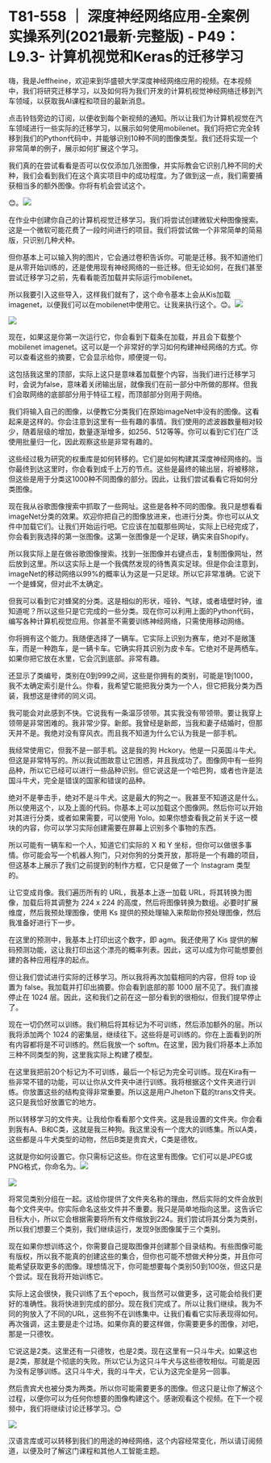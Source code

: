 # T81-558 ｜ 深度神经网络应用-全案例实操系列(2021最新·完整版) - P49：L9.3- 计算机视觉和Keras的迁移学习 

嗨，我是Jeffheine，欢迎来到华盛顿大学深度神经网络应用的视频。在本视频中，我们将研究迁移学习，以及如何将为我们开发的计算机视觉神经网络迁移到汽车领域，以获取我AI课程和项目的最新消息。

点击铃铛旁边的订阅，以便收到每个新视频的通知。所以让我们为计算机视觉在汽车领域进行一些实际的迁移学习，以展示如何使用mobilenet。我们将把它完全转移到我们的Python代码中，并能够识别10种不同的图像类型。我们还将实现一个非常简单的例子，展示如何扩展这个学习。

我们真的在尝试看看是否可以仅仅添加几张图像，并实际教会它识别几种不同的犬种，我们会看到我们在这个真实项目中的成功程度。为了做到这一点，我们需要捕获相当多的额外图像。你将有机会尝试这个。

😊。![](img/fea53c1ab8aaa1af63aff2f2daccb4dc_1.png)

在作业中创建你自己的计算机视觉迁移学习。我们将尝试创建微软犬种图像搜索。这是一个微软可能花费了一段时间进行的项目。我们将尝试做一个非常简单的简易版，只识别几种犬种。

但你基本上可以输入狗的图片，它会通过卷积告诉你。可能是迁移。我不知道他们是从零开始训练的，还是使用现有神经网络的一些迁移。但无论如何，在我们甚至尝试迁移学习之前，先看看能否加载并实际运行mobilenet。

所以我要引入这些导入，这样我们就有了，这个命令基本上会从Kis加载imagenet，以便我们可以在mobilenet中使用它。让我来执行这个。😊。![](img/fea53c1ab8aaa1af63aff2f2daccb4dc_3.png)

![](img/fea53c1ab8aaa1af63aff2f2daccb4dc_4.png)

现在，如果这是你第一次运行它，你会看到下载条在加载，并且会下载整个mobilenet imagenet。这可以是一个非常好的学习如何构建神经网络的方式。你可以查看这些的摘要，它会显示给你，顺便提一句。

这包括我这里的顶部，实际上这只是意味着加载整个内容，当我们进行迁移学习时，会说为false，意味着关闭输出层，就像我们在前一部分中所做的那样。但我们会取网络的底部部分用于特征工程，而顶部部分则用于网络。

我们将输入自己的图像，以便教它分类我们在原始imageNet中没有的图像。这看起来是这样的。你会注意到这里有一些有趣的事情。我们使用的滤波器数量相对较少，随着层级的增加，数量逐渐增多，如256、512等等。你可以看到它们在广泛使用批量归一化，因此观察这些是非常有趣的。

这些经过极为研究的权重库是如何转移的。它们是如何构建其深度神经网络的。当你最终到达这里时，你会看到成千上万的节点。这些是最终的输出层，将被移除，但这些是用于分类这1000种不同图像的部分。因此，让我们尝试看看它将如何分类图像。

现在我从谷歌图像搜索中抓取了一些网址。这些是各种不同的图像。我只是想看看imageNet分类的效果。欢迎你把自己的图像放进来，也进行分类。你也可以从文件中加载它们。让我们开始运行吧。它应该在加载那些网址，实际上已经完成了，你会看到我选择的第一张图像。这第一张图像是一个足球，确实来自Shopify。

所以我实际上是在做谷歌图像搜索。找到一张图像并右键点击，复制图像网址，然后放到这里。所以这实际上是一个我偶然发现的待售真实足球。但是你会注意到，imageNet的移动网络以99%的概率认为这是一只足球。所以它非常准确。它说下一个是蜂窝，但对此不太确定。

但我可以看到它对蜂窝的分类。这是相似的形状，哑铃、气球，或者墙壁时钟，谁知道呢？所以这些只是它完成的一些分类。现在你可以利用上面的Python代码，编写各种计算机视觉应用。你甚至不需要训练神经网络，只需使用移动网络。

你将拥有这个能力。我随便选择了一辆车。它实际上识别为赛车，绝对不是敞篷车，而是一种跑车，是一辆卡车。它确实将其识别为皮卡车。它绝对不是两栖车。如果你把它放在水里，它会沉到底部。非常有趣。

还显示了类编号，类别在0到999之间，这些是你拥有的类别，可能是1到1000，我不太确定索引是什么。你看，我希望它能把我分类为一个人，但它把我分类为西装，我想这是律师的同义词。

我可能会对此感到不快。它说我有一条温莎领带。其实我没有带领带。要让我穿上领带是非常困难的。我非常少穿。新郎。我曾经是新郎，当我和妻子结婚时，但那天并不是。我绝对没有穿风衣。而且我不知道为什么它认为我是一部手机。

我经常使用它，但我不是一部手机。这是我的狗 Hckory。他是一只英国斗牛犬。但这是非常特写的。所以我试图故意让它困惑，并且我成功了。图像网中有一些狗品种，所以它已经可以进行一些品种识别。但它说这是一个哈巴狗，或者也许是法国斗牛犬，完全是错误的国家和错误的品种。

绝对不是拳击手，绝对不是斗牛犬。这是最大的狗之一。我甚至不知道这是什么。所以使用这个，以及上面的代码。你基本上可以加载这个图像网。然后你可以开始对其进行分类，或者如果需要，可以使用 Yolo。如果你想查看我之前关于这一模块的内容，你可以学习实际创建需要在屏幕上识别多个事物的东西。

所以可能有一辆车和一个人，知道它们实际的 X 和 Y 坐标，但你可以做很多事情。你可能会写一个机器人狗门，只对你狗的分类开放，那将是一个有趣的项目，但这基本上展示了我们之前提到的制作方框，它只是做了一个 Instagram 类型的。

让它变成肖像。我们遍历所有的 URL，我基本上逐一加载 URL，将其转换为图像，加载后将其调整为 224 x 224 的高度，然后将图像转换为数组。必要时扩展维度，然后我预处理图像，使用 Ks 提供的预处理输入来帮助你预处理图像，然后我准备好进行下一步。

在这里的预测中，我基本上打印出这个数字，即 agm。我还使用了 Kis 提供的解码预测功能，这让我打印出这个漂亮的概率列表。因此，这可以成为你可能想要创建的各种应用程序的起点。

但让我们尝试进行实际的迁移学习。所以我将再次加载相同的内容，但将 top 设置为 false。我加载并打印出摘要。你会看到底部的那 1000 层不见了。我们直接停止在 1024 层。因此，这和我们之前在这一部分看到的很相似，但我们提早停止了。

现在一切仍然可以训练。我们稍后将其标记为不可训练，然后添加额外的层。所以我将添加两个 1024 的密集层，继续往下。这些将是可训练的。你在上面看到的所有内容都将是不可训练的。然后我放一个 softm。在这里，因为我们将基本上添加三种不同类型的狗，这里我实际上构建了模型。

在这里我把前20个标记为不可训练，最后一个标记为完全可训练。现在Kira有一些非常不错的功能，可以让你从文件夹中进行训练。我将根据这个文件夹进行训练。你放置这些的结构变得非常重要。所以这是用户Jheton下载的trans文件夹。这只是我恰好放置它的地方。

所以转移学习的文件夹。让我给你看看那个文件夹。这是我设置的文件夹。你会看到我有A、B和C类，这就是我三种狗。我这里没有一个庞大的训练集。所以A类，这些都是斗牛犬类型的动物，然后B类是贵宾犬，C类是德牧。

这就是你如何设置它。你只需标记这些。你在这里有图像。它们可以是JPEG或PNG格式，你命名为。![](img/fea53c1ab8aaa1af63aff2f2daccb4dc_6.png)

![](img/fea53c1ab8aaa1af63aff2f2daccb4dc_7.png)

将常见类别分组在一起。这给你提供了文件夹名称的理由，然后实际的文件会放到每个文件夹中。你实际命名这些文件并不重要。我只是简单地指向这里。这告诉它目标大小，所以它会根据需要将所有文件缩放到224。我们尝试将其分类为类别，所以我们想要三个类别，我们继续运行，发现9张图像属于三个类别。

现在如果你想训练这个，你需要自己提取图像并创建那个目录结构。有些图像可能有版权，所以我不能真的创建这些的集合，但你也可能不想做犬种分类，并且你可能希望获取更多的图像。理想情况下，你可能想要每个类别50到100张，但这只是个尝试。现在我将开始训练它。

实际上这会很快，我只训练了五个epoch，我当然可以做更多，这可能会给我们更好的准确性。我将快进到完成的部分。现在我们完成了。所以让我们继续。我为不同的狗放入了不同的URL，这些狗不在训练集中。让我们看看它实际表现得如何。再次强调，这主要是走个过场。如果你真的要这样做，你需要更多的图像，对吧，那是一只德牧。

它说这是2类。这里还有一只德牧，也是2类。现在这里有一只斗牛犬。如果这也是2类，那就是个彻底的失败。所以它认为这只斗牛犬与这些德牧相似。可能是因为没有足够训练。这只斗牛犬，我的斗牛犬，它认为这完全是另一回事。

然后贵宾犬也被分类为两类。所以你可能需要更多的图像。但这只是让你了解这个过程，以便你可以为任何你想要的图像构建这个。感谢观看这个视频。在下一个视频中，我们将继续讨论迁移学习。😊

![](img/fea53c1ab8aaa1af63aff2f2daccb4dc_9.png)

汉语言库或可以转移到我们的用途的神经网络，这个内容经常变化，所以请订阅频道，以便及时了解这门课程和其他人工智能主题。
